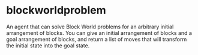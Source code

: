 # blockworldproblem
An agent that can solve Block World problems for an arbitrary initial arrangement of blocks. You can give an initial arrangement of blocks and a goal arrangement of blocks, and return a list of moves that will transform the initial state into the goal state.
